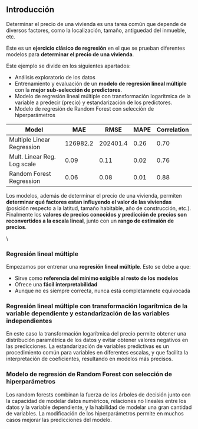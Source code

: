 ## Introducción  

Determinar el precio de una vivienda es una tarea común que depende de diversos factores, como la localización, tamaño, antiguedad del inmueble, etc.   

Este es un **ejercicio clásico de regresión** en el que se prueban diferentes modelos para **determinar el precio de una vivienda**.   

Este ejemplo se divide en los  siguientes apartados:    

* Análisis exploratorio de los datos   
* Entrenamiento y evaluación de un **modelo de regresión lineal múltiple** con la **mejor sub-selección de predictores**.    
* Modelo de regresión lineal múltiple con transformación logarítmica de la variable a predecir (precio) y estandarización de los predictores.    
* Modelo de regresión de Random Forest con selección de hiperparámetros

| Model | MAE | RMSE | MAPE | Correlation |    
|-------|-----|------|------|------------------------------|     
| Multiple Linear Regression | 126982.2 | 202401.4 | 0.26 | 0.70 |     
| Mult. Linear Reg. Log scale | 0.09 | 0.11 | 0.02 | 0.76 |    
| Random Forest Regression | 0.06 | 0.08 | 0.01 | 0.88 |    

Los modelos, además de determinar el precio de una vivienda, permiten **determinar qué factores estan influyendo el valor de las viviendas** (posición respecto a la latitud, tamaño habitable, año de construcción, etc.).   
Finalmente los **valores de precios conocidos y predicción de precios son reconvertidos a la escala lineal**, junto con un **rango de estimaión de precios**.  

\ 

### Regresión lineal múltiple   

Empezamos por entrenar una **regresión lineal múltiple**. Esto se debe a que:      

* Sirve como **referencia del mínimo exigible al resto de los modelos**   
* Ofrece una **fácil interpretabilidad**   
* Aunque no es siempre correcta, nunca está completamnete equivocada  

### Regresión lineal múltiple con transformación logarítmica de la variable dependiente y estandarización de las variables independientes   

En este caso la transformación logarítmica del precio permite obtener una distribución paramétrica de los datos y evitar obtener valores negativos en las predicciones. La estandarización de variables predictivas es un procedimiento común para variables en diferentes escalas, y que facilita la interpretación de coeficientes, resultando en modelos más precisos.   

### Modelo de regresión de Random Forest con selección de hiperparámetros   

Los random forests combinan la fuerza de los árboles de decisión junto con la capacidad de modelar datos numéricos, relaciones no lineales entre los datos y la variable dependiente, y la habilidad de modelar una gran cantidad de variables. La modificación de los hiperparámetros permite en muchos casos mejorar las predicciones del modelo.  